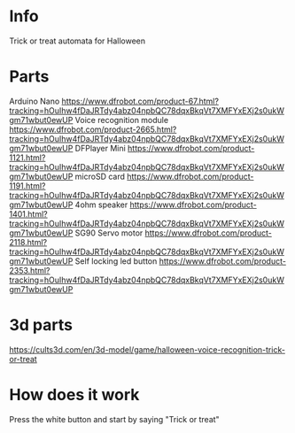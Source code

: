 # Info
Trick or treat automata for Halloween 

# Parts

Arduino Nano https://www.dfrobot.com/product-67.html?tracking=hOuIhw4fDaJRTdy4abz04npbQC78dqxBkqVt7XMFYxEXj2s0ukWgm71wbut0ewUP 
Voice recognition module https://www.dfrobot.com/product-2665.html?tracking=hOuIhw4fDaJRTdy4abz04npbQC78dqxBkqVt7XMFYxEXj2s0ukWgm71wbut0ewUP 
DFPlayer Mini https://www.dfrobot.com/product-1121.html?tracking=hOuIhw4fDaJRTdy4abz04npbQC78dqxBkqVt7XMFYxEXj2s0ukWgm71wbut0ewUP 
microSD card https://www.dfrobot.com/product-1191.html?tracking=hOuIhw4fDaJRTdy4abz04npbQC78dqxBkqVt7XMFYxEXj2s0ukWgm71wbut0ewUP 
4ohm speaker https://www.dfrobot.com/product-1401.html?tracking=hOuIhw4fDaJRTdy4abz04npbQC78dqxBkqVt7XMFYxEXj2s0ukWgm71wbut0ewUP
SG90 Servo motor https://www.dfrobot.com/product-2118.html?tracking=hOuIhw4fDaJRTdy4abz04npbQC78dqxBkqVt7XMFYxEXj2s0ukWgm71wbut0ewUP
Self locking led button https://www.dfrobot.com/product-2353.html?tracking=hOuIhw4fDaJRTdy4abz04npbQC78dqxBkqVt7XMFYxEXj2s0ukWgm71wbut0ewUP  

# 3d parts

https://cults3d.com/en/3d-model/game/halloween-voice-recognition-trick-or-treat

# How does it work

Press the white button and start by saying "Trick or treat" 
